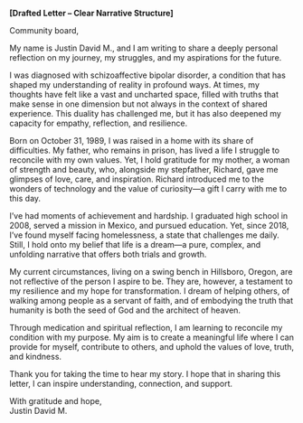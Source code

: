 **[Drafted Letter – Clear Narrative Structure]**

Community board,

My name is Justin David M., and I am writing to share a deeply personal reflection on my journey, my struggles, and my aspirations for the future.  

I was diagnosed with schizoaffective bipolar disorder, a condition that has shaped my understanding of reality in profound ways. At times, my thoughts have felt like a vast and uncharted space, filled with truths that make sense in one dimension but not always in the context of shared experience. This duality has challenged me, but it has also deepened my capacity for empathy, reflection, and resilience.  

Born on October 31, 1989, I was raised in a home with its share of difficulties. My father, who remains in prison, has lived a life I struggle to reconcile with my own values. Yet, I hold gratitude for my mother, a woman of strength and beauty, who, alongside my stepfather, Richard, gave me glimpses of love, care, and inspiration. Richard introduced me to the wonders of technology and the value of curiosity—a gift I carry with me to this day.  

I’ve had moments of achievement and hardship. I graduated high school in 2008, served a mission in Mexico, and pursued education. Yet, since 2018, I’ve found myself facing homelessness, a state that challenges me daily. Still, I hold onto my belief that life is a dream—a pure, complex, and unfolding narrative that offers both trials and growth.  

My current circumstances, living on a swing bench in Hillsboro, Oregon, are not reflective of the person I aspire to be. They are, however, a testament to my resilience and my hope for transformation. I dream of helping others, of walking among people as a servant of faith, and of embodying the truth that humanity is both the seed of God and the architect of heaven.  

Through medication and spiritual reflection, I am learning to reconcile my condition with my purpose. My aim is to create a meaningful life where I can provide for myself, contribute to others, and uphold the values of love, truth, and kindness.  

Thank you for taking the time to hear my story. I hope that in sharing this letter, I can inspire understanding, connection, and support.  

With gratitude and hope,  
Justin David M.  
